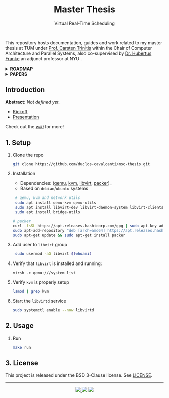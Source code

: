 <h1 align="center">Master Thesis</h1>
<p align="center">
    Virtual Real-Time Scheduling
</p>
<br>

This repository hosts documentation, guides and work related to my master thesis at TUM under 
[Prof. Carsten Trinitis](https://www.ce.cit.tum.de/en/caps/staff/carsten-trinitis/) within the 
Chair of Computer Architecture and Parallel Systems, also co-supervised by 
[Dr. Hubertus Franke](https://cims.nyu.edu/~frankeh/) an adjunct professor at NYU .


<details closed>
<summary> <b>ROADMAP</b> </summary>
<p>

- To-do
    - [ ] Look Into
        + [ ] Virtual Real-Time Scheduling
        + [ ] Real-Time Linux
        + [ ] Linux Kernel
        + [ ] `cyclic-test`
        + [ ] `rtsl`
- Academia
    - [X] Email Carsten
    - [ ] Update Franke

</p>
</details>

<details closed>
<summary> <b>PAPERS</b> </summary>
<p>
<table>
<tr> <th>VM Scheduling</th> <th>Date</th> </tr>
<tr>
    <td> 
    *
    <a href="https://www.sciencedirect.com/science/article/pii/S016412121830270X">
    Hierarchical scheduling of real-time tasks over Linux-based virtual machines
    </a>
    </td>
    <td> <em>2019</em> </td> 
</tr>
<tr>
    <td>
    <a href="https://dl.acm.org/doi/abs/10.1145/3373400.3373405">
    Container-based real-time scheduling in the linux kernel
    </a>
    </td> <td> <em>2019</em> </td>
</tr>
<tr>
    <td>
    <a href="https://drops.dagstuhl.de/storage/01oasics/oasics-vol080-fog-iot2020/OASIcs.Fog-IoT.2020.7/OASIcs.Fog-IoT.2020.7.pdf">
    Real-Time Containers: A Survey
    </a>
    </td>
    <td> <em>2020</em> </td> 
</tr>
<tr>
    <td> 
    <a href="https://ieeexplore.ieee.org/stamp/stamp.jsp?tp=&arnumber=6059185&tag=1">
    Towards Real-Time Scheduling of Virtual Machines Without Kernel Modifications
    </a>
    </td>
    <td> <em>2011</em> </td> 
</tr>
<tr> <th>Linux and RT-Scheduling</th> <th>Date</th>
</tr>
<tr>
    <td>
    <a href="http://code.ua.pt/attachments/download/1649/_Current_Approaches_and_Future_Opportunities.pdf">
    Linux and real-time: Current approaches and future opportunities
    </a>
    </td> <td> <em>2006</em> </td>
</tr>
</table> 
</p>
</details>


## Introduction

__Abstract:__ _Not defined yet._

- [Kickoff](https://docs.google.com/presentation/d/1RYzUNyqYfQWafwH4Xe0ic6VNJ8tZ2MTnJNR1RxLthOw/edit?usp=sharing)
- [Presentation](https://docs.google.com/presentation/d/1RRkn1ZtRFq8zkE4Z4c-2xnu5dK6mD9ZrlY_gs_kPFrs/edit?usp=sharing)

Check out the [_wiki_](https://github.com/duclos-cavalcanti/msc-thesis/wiki) for more!

## 1. Setup

1. Clone the repo
   ```bash
   git clone https://github.com/duclos-cavalcanti/msc-thesis.git
   ```

2. Installation
    * Dependencies: ([qemu](https://www.qemu.org/), [kvm](https://www.linux-kvm.org/page/Main_Page), [libvirt](https://libvirt.org/), [packer](https://developer.hashicorp.com/packer/tutorials/docker-get-started/get-started-install-cli))_
    * Based on `debian`/`ubuntu` systems
   ```bash
    # qemu, kvm and network utils
    sudo apt install qemu-kvm qemu-utils
    sudo apt install libvirt-dev libvirt-daemon-system libvirt-clients
    sudo apt install bridge-utils
    ```

    ```bash
    # packer
    curl -fsSL https://apt.releases.hashicorp.com/gpg | sudo apt-key add -
    sudo apt-add-repository "deb [arch=amd64] https://apt.releases.hashicorp.com $(lsb_release -cs) main"
    sudo apt-get update && sudo apt-get install packer
    ```

3. Add user to `libvirt` group
   ```bash
    sudo usermod -aG libvirt $(whoami)
   ```

4. Verify that `libvirt` is installed and running:
    ```
    virsh -c qemu:///system list
    ```

5. Verify `kvm`  is properly setup 
    ```bash 
    lsmod | grep kvm
    ```

6. Start the `libvirtd` service 
    ```bash 
    sudo systemctl enable --now libvirtd
    ```

## 2. Usage

1. Run
    ```bash 
    make run
    ```

## 3. License
This project is released under the BSD 3-Clause license. See [LICENSE](LICENSE).

---
<p align="center">
<a href="https://github.com/duclos-cavalcanti/templates/LICENSE">
  <img src="https://img.shields.io/badge/license-BSD3-yellow.svg" />
</a>
<a>
  <img src="https://img.shields.io/github/languages/code-size/duclos-cavalcanti/dotfiles.svg" />
</a>
<a>
  <img src="https://img.shields.io/github/commit-activity/m/duclos-cavalcanti/dotfiles.svg" />
</a>
</p>
